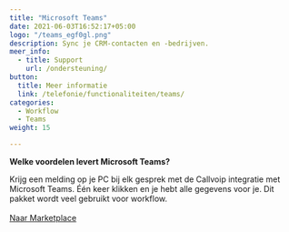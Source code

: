 ```yaml
---
title: "Microsoft Teams"
date: 2021-06-03T16:52:17+05:00
logo: "/teams_egf0gl.png"
description: Sync je CRM-contacten en -bedrijven.
meer_info:
  - title: Support
    url: /ondersteuning/
button:
  title: Meer informatie
  link: /telefonie/functionaliteiten/teams/
categories:
  - Workflow
  - Teams
weight: 15

---
```


**Welke voordelen levert Microsoft Teams?**

Krijg een melding op je PC bij elk gesprek met de Callvoip integratie met Microsoft Teams. Één keer klikken en je hebt alle gegevens voor je. Dit pakket wordt veel gebruikt voor workflow.<br><br><a href="/marketplace" class="button">Naar Marketplace</a>
